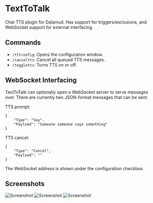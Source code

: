 # TextToTalk
Chat TTS plugin for Dalamud. Has support for triggers/exclusions, and WebSocket support for external interfacing.

## Commands
* `/tttconfig`: Opens the configuration window.
* `/canceltts`: Cancel all queued TTS messages.
* `/toggletts`: Turns TTS on or off.

## WebSocket Interfacing
TextToTalk can optionally open a WebSocket server to serve messages over. There are currently two JSON-format messages that can be sent:

TTS prompt:
```
{
	"Type": "Say",
	"Payload": "Someone someone says something"
}
```

TTS cancel:
```
{
	"Type": "Cancel",
	"Payload": ""
}
```

The WebSocket address is shown under the configuration checkbox.

## Screenshots
![Screenshot](https://raw.githubusercontent.com/karashiiro/TextToTalk/master/Assets/0.png)
![Screenshot](https://raw.githubusercontent.com/karashiiro/TextToTalk/master/Assets/1.png)
![Screenshot](https://raw.githubusercontent.com/karashiiro/TextToTalk/master/Assets/2.png)